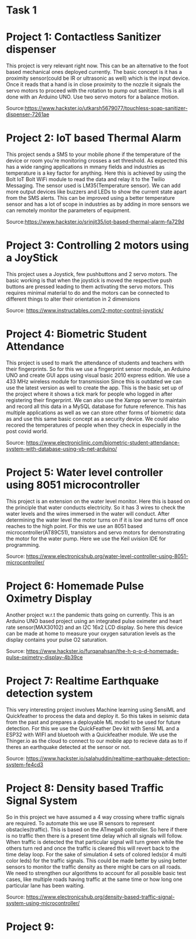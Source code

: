 # Task 1
# Project 1: Contactless Sanitizer dispenser

This project is very relevant right now. This can be an alternative to the foot based mechanical ones deployed currently. The basic concept is it has a proximity sensor(could be IR or ultrasonic as well) which is the input device. Once it reads that a hand is in close proximity to the nozzle it signals the servo motors to proceed with the rotation to pump out sanitizer. This is all done with an Arduino UNO. Use two servo motors for a balance motion.

Source:https://www.hackster.io/utkarsh5679077/touchless-soap-sanitizer-dispenser-7261ae

# Project 2: IoT based Thermal Alarm

This project sends a SMS to your mobile phone if the temperature of the device or room you're monitoring crosses a set threshold. As expected this has a wide ranging applications in mmany fields and industries as temperature is a key factor for anything. Here this is achieved by using the Bolt IoT Bolt WiFi module to read the data and relay it to the Twilio Messaging. The sensor used is LM35(Temperature sensor). We can add more output devices like buzzers and LEDs to show the current state apart from the SMS alerts. This can be improved using a better temperature sensor and has a lot of scope in industries as by adding in more sensors we can remotely monitor the parameters of equipment.

Source:https://www.hackster.io/srinjit35/iot-based-thermal-alarm-fa729d

# Project 3: Controlling 2 motors using a JoyStick

This project uses a Joystick, few pushbuttons and 2 servo motors. The basic working is that when the joystick is moved the respective push buttons are pressed leading to them activating the servo motors. This requires minimal material to do and the motors can be connected to different things to alter their orientation in 2 dimensions

Source: https://www.instructables.com/2-motor-control-joystick/

# Project 4: Biometric Student Attendance

This project is used to mark the attendance of students and teachers with their fingerprints. So for this we use a fingerprint sensor module, an Arduino UNO and create GUI apps using visual basic 2010 express edition. We use a 433 MHz wireless module for transmission Since this is outdated we can use the latest version as well to create the app. This is the basic set up of the project where it shows a tick mark for people who logged in after registering their fingerprint. We can also use the Xampp server to maintain and record all this data in a MySQL database for future reference. This has multiple applications as well as we can store other forms of biometric data as and use this same basic concept as a security device. We could also recored the temperatures of people when they check in especially in the post covid world.

Source: https://www.electroniclinic.com/biometric-student-attendance-system-with-database-using-vb-net-arduino/

# Project 5: Water level controller using 8051 microcontroller

This project is an extension on the water level monitor. Here this is based on the principle that water conducts electricity. So it has 3 wires to check the water levels and the wires immersed in the water will conduct. After determining the water level the motor turns on if it is low and turns off once reaches to the high point. For this we use an 8051 based microcontroller(AT89C51), transistors and servo motors for demonstrating the motor for the water pump. Here we use the Keil uvision IDE for programming.

Source: https://www.electronicshub.org/water-level-controller-using-8051-microcontroller/

# Project 6: Homemade Pulse Oximetry Display

Another project w.r.t the pandemic thats going on currently. This is an Arduino UNO based project using an integrated pulse oximeter and heart rate sensor(MAX30102) and an I2C 16x2 LCD display. So here this device can be made at home to measure your oxygen saturation levels as the display contains your pulse O2 saturation.

Source: https://www.hackster.io/furqanahsan/the-h-p-o-d-homemade-pulse-oximetry-display-4b39ce

# Project 7: Realtime Earthquake detection system

This very interesting project involves Machine learning using SensiML and Quickfeather to process the data and deploy it. So this takes in seismic data from the past and prepares a deployable ML model to be used for future detection. For this we use the QuickFeather Dev kit with Sensi ML and a ESP32 with WIFI and bluetooh with a Quickfeather module. We use the Thinger.io as the cloud to connect to our mobile app to recieve data as to if theres an earthquake detected at the sensor or not.

Source: https://www.hackster.io/salahuddin/realtime-earthquake-detection-system-fe4cd3

# Project 8: Density based Traffic Signal System

So in this project we have assumed a 4 way crossing where traffic signals are required. To automate this we use IR sensors to represent obstacles(traffic). This is based on the ATmega8 controller. So here if there is no traffic then there is a present time delay which all signals will follow. When traffic is detected the that particular signal will turn green while the others turn red and once the traffic is cleared this will revert back to the time delay loop. For the sake of simulation 4 sets of colored leds(or 4 multi color leds) for the traffic signals. This could be made better by using better sensors to monitor the traffic density as there might be cars on all roads. We need to strengthen our algorithms to account for all possible basic test cases, like multiple roads having traffic at the same time or how long one particular lane has been waiting.

Source: https://www.electronicshub.org/density-based-traffic-signal-system-using-microcontroller/

# Project 9: 



